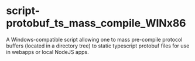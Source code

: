 # script-protobuf_ts_mass_compile_WINx86
A Windows-compatible script allowing one to mass pre-compile protocol buffers (located in a directory tree) to static typescript protobuf files for use in webapps or local NodeJS apps.
